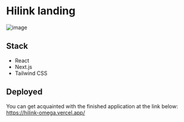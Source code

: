# Hilink landing

![image](https://github.com/tinarao/Travel.io/assets/106111945/fc8e01ee-df55-42a3-aebd-2e6cd10efdb3)

## Stack
- React
- Next.js
- Tailwind CSS

## Deployed
You can get acquainted with the finished application at the link below:
https://hilink-omega.vercel.app/
